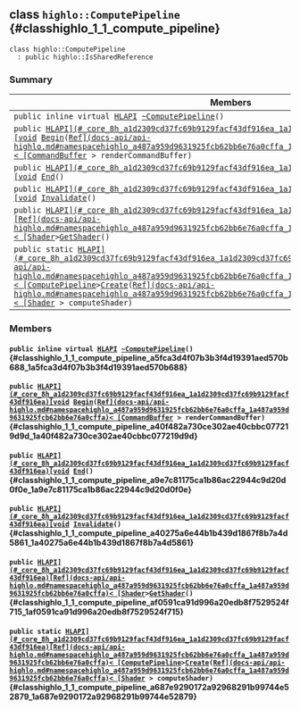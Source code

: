 ## class `highlo::ComputePipeline` {#classhighlo_1_1_compute_pipeline}

```
class highlo::ComputePipeline
  : public highlo::IsSharedReference
```

### Summary

 Members                        | Descriptions                                
--------------------------------|---------------------------------------------
`public inline virtual `[`HLAPI`](#_core_8h_a1d2309cd37fc69b9129facf43df916ea_1a1d2309cd37fc69b9129facf43df916ea)` `[`~ComputePipeline`](#classhighlo_1_1_compute_pipeline_a5fca3d4f07b3b3f4d19391aed570b688_1a5fca3d4f07b3b3f4d19391aed570b688)`()` | 
`public `[`HLAPI](#_core_8h_a1d2309cd37fc69b9129facf43df916ea_1a1d2309cd37fc69b9129facf43df916ea)[void`](#imgui__impl__opengl3__loader_8h_ac668e7cffd9e2e9cfee428b9b2f34fa7_1ac668e7cffd9e2e9cfee428b9b2f34fa7)` `[`Begin`](#classhighlo_1_1_compute_pipeline_a40f482a730ce302ae40cbbc077219d9d_1a40f482a730ce302ae40cbbc077219d9d)`(`[`Ref](docs-api/api-highlo.md#namespacehighlo_a487a959d9631925fcb62bb6e76a0cffa_1a487a959d9631925fcb62bb6e76a0cffa)< [CommandBuffer`](docs-api/api-highlo--CommandBuffer.md#classhighlo_1_1_command_buffer)` > renderCommandBuffer)` | 
`public `[`HLAPI](#_core_8h_a1d2309cd37fc69b9129facf43df916ea_1a1d2309cd37fc69b9129facf43df916ea)[void`](#imgui__impl__opengl3__loader_8h_ac668e7cffd9e2e9cfee428b9b2f34fa7_1ac668e7cffd9e2e9cfee428b9b2f34fa7)` `[`End`](#classhighlo_1_1_compute_pipeline_a9e7c81175ca1b86ac22944c9d20d0f0e_1a9e7c81175ca1b86ac22944c9d20d0f0e)`()` | 
`public `[`HLAPI](#_core_8h_a1d2309cd37fc69b9129facf43df916ea_1a1d2309cd37fc69b9129facf43df916ea)[void`](#imgui__impl__opengl3__loader_8h_ac668e7cffd9e2e9cfee428b9b2f34fa7_1ac668e7cffd9e2e9cfee428b9b2f34fa7)` `[`Invalidate`](#classhighlo_1_1_compute_pipeline_a40275a6e44b1b439d1867f8b7a4d5861_1a40275a6e44b1b439d1867f8b7a4d5861)`()` | 
`public `[`HLAPI](#_core_8h_a1d2309cd37fc69b9129facf43df916ea_1a1d2309cd37fc69b9129facf43df916ea)[Ref](docs-api/api-highlo.md#namespacehighlo_a487a959d9631925fcb62bb6e76a0cffa_1a487a959d9631925fcb62bb6e76a0cffa)< [Shader`](docs-api/api-highlo--Shader.md#classhighlo_1_1_shader)` > `[`GetShader`](#classhighlo_1_1_compute_pipeline_af0591ca91d996a20edb8f7529524f715_1af0591ca91d996a20edb8f7529524f715)`()` | 
`public static `[`HLAPI](#_core_8h_a1d2309cd37fc69b9129facf43df916ea_1a1d2309cd37fc69b9129facf43df916ea)[Ref](docs-api/api-highlo.md#namespacehighlo_a487a959d9631925fcb62bb6e76a0cffa_1a487a959d9631925fcb62bb6e76a0cffa)< [ComputePipeline`](#classhighlo_1_1_compute_pipeline)` > `[`Create`](#classhighlo_1_1_compute_pipeline_a687e9290172a92968291b99744e52879_1a687e9290172a92968291b99744e52879)`(`[`Ref](docs-api/api-highlo.md#namespacehighlo_a487a959d9631925fcb62bb6e76a0cffa_1a487a959d9631925fcb62bb6e76a0cffa)< [Shader`](docs-api/api-highlo--Shader.md#classhighlo_1_1_shader)` > computeShader)` | 

### Members

#### `public inline virtual `[`HLAPI`](#_core_8h_a1d2309cd37fc69b9129facf43df916ea_1a1d2309cd37fc69b9129facf43df916ea)` `[`~ComputePipeline`](#classhighlo_1_1_compute_pipeline_a5fca3d4f07b3b3f4d19391aed570b688_1a5fca3d4f07b3b3f4d19391aed570b688)`()` {#classhighlo_1_1_compute_pipeline_a5fca3d4f07b3b3f4d19391aed570b688_1a5fca3d4f07b3b3f4d19391aed570b688}

#### `public `[`HLAPI](#_core_8h_a1d2309cd37fc69b9129facf43df916ea_1a1d2309cd37fc69b9129facf43df916ea)[void`](#imgui__impl__opengl3__loader_8h_ac668e7cffd9e2e9cfee428b9b2f34fa7_1ac668e7cffd9e2e9cfee428b9b2f34fa7)` `[`Begin`](#classhighlo_1_1_compute_pipeline_a40f482a730ce302ae40cbbc077219d9d_1a40f482a730ce302ae40cbbc077219d9d)`(`[`Ref](docs-api/api-highlo.md#namespacehighlo_a487a959d9631925fcb62bb6e76a0cffa_1a487a959d9631925fcb62bb6e76a0cffa)< [CommandBuffer`](docs-api/api-highlo--CommandBuffer.md#classhighlo_1_1_command_buffer)` > renderCommandBuffer)` {#classhighlo_1_1_compute_pipeline_a40f482a730ce302ae40cbbc077219d9d_1a40f482a730ce302ae40cbbc077219d9d}

#### `public `[`HLAPI](#_core_8h_a1d2309cd37fc69b9129facf43df916ea_1a1d2309cd37fc69b9129facf43df916ea)[void`](#imgui__impl__opengl3__loader_8h_ac668e7cffd9e2e9cfee428b9b2f34fa7_1ac668e7cffd9e2e9cfee428b9b2f34fa7)` `[`End`](#classhighlo_1_1_compute_pipeline_a9e7c81175ca1b86ac22944c9d20d0f0e_1a9e7c81175ca1b86ac22944c9d20d0f0e)`()` {#classhighlo_1_1_compute_pipeline_a9e7c81175ca1b86ac22944c9d20d0f0e_1a9e7c81175ca1b86ac22944c9d20d0f0e}

#### `public `[`HLAPI](#_core_8h_a1d2309cd37fc69b9129facf43df916ea_1a1d2309cd37fc69b9129facf43df916ea)[void`](#imgui__impl__opengl3__loader_8h_ac668e7cffd9e2e9cfee428b9b2f34fa7_1ac668e7cffd9e2e9cfee428b9b2f34fa7)` `[`Invalidate`](#classhighlo_1_1_compute_pipeline_a40275a6e44b1b439d1867f8b7a4d5861_1a40275a6e44b1b439d1867f8b7a4d5861)`()` {#classhighlo_1_1_compute_pipeline_a40275a6e44b1b439d1867f8b7a4d5861_1a40275a6e44b1b439d1867f8b7a4d5861}

#### `public `[`HLAPI](#_core_8h_a1d2309cd37fc69b9129facf43df916ea_1a1d2309cd37fc69b9129facf43df916ea)[Ref](docs-api/api-highlo.md#namespacehighlo_a487a959d9631925fcb62bb6e76a0cffa_1a487a959d9631925fcb62bb6e76a0cffa)< [Shader`](docs-api/api-highlo--Shader.md#classhighlo_1_1_shader)` > `[`GetShader`](#classhighlo_1_1_compute_pipeline_af0591ca91d996a20edb8f7529524f715_1af0591ca91d996a20edb8f7529524f715)`()` {#classhighlo_1_1_compute_pipeline_af0591ca91d996a20edb8f7529524f715_1af0591ca91d996a20edb8f7529524f715}

#### `public static `[`HLAPI](#_core_8h_a1d2309cd37fc69b9129facf43df916ea_1a1d2309cd37fc69b9129facf43df916ea)[Ref](docs-api/api-highlo.md#namespacehighlo_a487a959d9631925fcb62bb6e76a0cffa_1a487a959d9631925fcb62bb6e76a0cffa)< [ComputePipeline`](#classhighlo_1_1_compute_pipeline)` > `[`Create`](#classhighlo_1_1_compute_pipeline_a687e9290172a92968291b99744e52879_1a687e9290172a92968291b99744e52879)`(`[`Ref](docs-api/api-highlo.md#namespacehighlo_a487a959d9631925fcb62bb6e76a0cffa_1a487a959d9631925fcb62bb6e76a0cffa)< [Shader`](docs-api/api-highlo--Shader.md#classhighlo_1_1_shader)` > computeShader)` {#classhighlo_1_1_compute_pipeline_a687e9290172a92968291b99744e52879_1a687e9290172a92968291b99744e52879}

